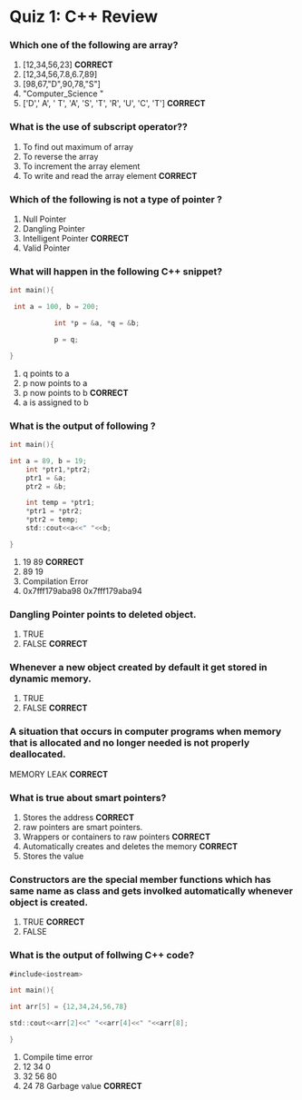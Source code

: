 
# Quiz 1: C++ Review

### Which one of the following are array? 
1. [12,34,56,23]   ****CORRECT****
2. [12,34,56,7.8,6.7,89]
3. [98,67,"D",90,78,"S"] 
4. "Computer_Science " 
5. ['D',' A', ' T', 'A', 'S', 'T', 'R', 'U', 'C', 'T']   ****CORRECT****


### What is the use of subscript operator??
1. To find out maximum of array 
2. To reverse the array 
3. To increment the array element 
4. To write and read the array element   ****CORRECT****


### Which of the following is not a type of pointer ?
1. Null Pointer 
2. Dangling Pointer 
3. Intelligent Pointer   ****CORRECT****
4. Valid Pointer


### What will happen in the following C++ snippet?
```go
int main(){          

 int a = 100, b = 200;

           int *p = &a, *q = &b;

           p = q;

}
```

1. q points to a 
2. p now points to a 
3. p now points to b   ****CORRECT****
4. a is assigned to b 


### What is the output of following ?
```go
int main(){   

int a = 89, b = 19;
    int *ptr1,*ptr2;
    ptr1 = &a;
    ptr2 = &b;

    int temp = *ptr1;
    *ptr1 = *ptr2;
    *ptr2 = temp;
    std::cout<<a<<" "<<b;

}
```

1. 19 89  ****CORRECT****
2. 89 19 
3. Compilation Error 
4. 0x7fff179aba98 0x7fff179aba94 


### Dangling Pointer points to deleted object.
1. TRUE
2. FALSE  ****CORRECT****


### Whenever a new object created by default it get stored in dynamic memory.
1. TRUE
2. FALSE ****CORRECT****


### A situation that occurs in computer programs when memory that is allocated and no longer needed is not properly deallocated.
MEMORY LEAK  ****CORRECT****


### What is true about smart pointers? 
1. Stores the address  ****CORRECT****
2. raw pointers are smart pointers. 
3. Wrappers or containers to raw pointers  ****CORRECT****
4. Automatically creates and deletes the memory  ****CORRECT****
5. Stores the value 


### Constructors are the special member functions which has same name as class and gets involked automatically whenever object is created. 
1. TRUE  ****CORRECT****
2. FALSE 


### What is the output of follwing C++ code?
```go
#include<iostream>

int main(){

int arr[5] = {12,34,24,56,78}

std::cout<<arr[2]<<" "<<arr[4]<<" "<<arr[8];

}
```
1. Compile time error 
2. 12 34 0 
3. 32 56 80 
4. 24 78 Garbage value ****CORRECT****

